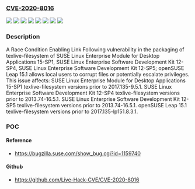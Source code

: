 ### [CVE-2020-8016](https://cve.mitre.org/cgi-bin/cvename.cgi?name=CVE-2020-8016)
![](https://img.shields.io/static/v1?label=Product&message=SUSE%20Linux%20Enterprise%20Module%20for%20Desktop%20Applications%2015-SP1&color=blue)
![](https://img.shields.io/static/v1?label=Product&message=SUSE%20Linux%20Enterprise%20Software%20Development%20Kit%2012-SP4&color=blue)
![](https://img.shields.io/static/v1?label=Product&message=SUSE%20Linux%20Enterprise%20Software%20Development%20Kit%2012-SP5&color=blue)
![](https://img.shields.io/static/v1?label=Product&message=openSUSE%20Leap%2015.1&color=blue)
![](https://img.shields.io/static/v1?label=Version&message=texlive-filesystem%3C%202013.74-16.5.1%20&color=brighgreen)
![](https://img.shields.io/static/v1?label=Version&message=texlive-filesystem%3C%202017.135-9.5.1%20&color=brighgreen)
![](https://img.shields.io/static/v1?label=Version&message=texlive-filesystem%3C%202017.135-lp151.8.3.1%20&color=brighgreen)
![](https://img.shields.io/static/v1?label=Vulnerability&message=CWE-367%3A%20Time-of-check%20Time-of-use%20(TOCTOU)%20Race%20Condition&color=brighgreen)

### Description

A Race Condition Enabling Link Following vulnerability in the packaging of texlive-filesystem of SUSE Linux Enterprise Module for Desktop Applications 15-SP1, SUSE Linux Enterprise Software Development Kit 12-SP4, SUSE Linux Enterprise Software Development Kit 12-SP5; openSUSE Leap 15.1 allows local users to corrupt files or potentially escalate privileges. This issue affects: SUSE Linux Enterprise Module for Desktop Applications 15-SP1 texlive-filesystem versions prior to 2017.135-9.5.1. SUSE Linux Enterprise Software Development Kit 12-SP4 texlive-filesystem versions prior to 2013.74-16.5.1. SUSE Linux Enterprise Software Development Kit 12-SP5 texlive-filesystem versions prior to 2013.74-16.5.1. openSUSE Leap 15.1 texlive-filesystem versions prior to 2017.135-lp151.8.3.1.

### POC

#### Reference
- https://bugzilla.suse.com/show_bug.cgi?id=1159740

#### Github
- https://github.com/Live-Hack-CVE/CVE-2020-8016

